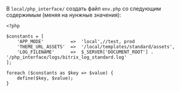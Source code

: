 В `local/php_interface/` создать файл `env.php` со следующим содержимым (меняя на нунжные значения):
```
<?php

$constants = [
    'APP_MODE'          =>  'local',//test, prod
    'THEME_URL_ASSETS'  =>  '/local/templates/standard/assets',
    'LOG_FILENAME'      =>  $_SERVER['DOCUMENT_ROOT'] . '/php_interface/logs/bitrix_log_standard.log'
];

foreach ($constants as $key => $value) {
    define($key, $value);
}

```
